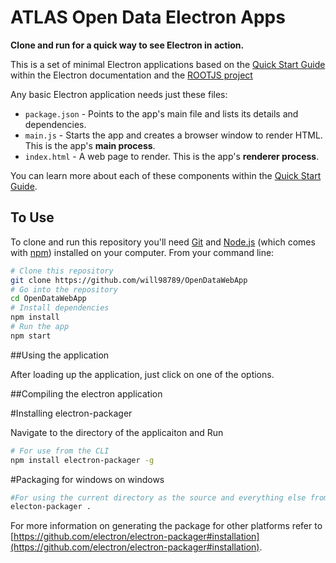 # ATLAS Open Data Electron Apps

**Clone and run for a quick way to see Electron in action.**

This is a set of minimal Electron applications based on the [Quick Start Guide](http://electron.atom.io/docs/tutorial/quick-start) within the Electron documentation and the [ROOTJS project](https://github.com/root-project/jsroot/)


Any basic Electron application needs just these files:

- `package.json` - Points to the app's main file and lists its details and dependencies.
- `main.js` - Starts the app and creates a browser window to render HTML. This is the app's **main process**.
- `index.html` - A web page to render. This is the app's **renderer process**.

You can learn more about each of these components within the [Quick Start Guide](http://electron.atom.io/docs/tutorial/quick-start).

## To Use

To clone and run this repository you'll need [Git](https://git-scm.com) and [Node.js](https://nodejs.org/en/download/) (which comes with [npm](http://npmjs.com)) installed on your computer. From your command line:

```bash
# Clone this repository
git clone https://github.com/will98789/OpenDataWebApp
# Go into the repository
cd OpenDataWebApp
# Install dependencies
npm install
# Run the app
npm start
```

##Using the application

After loading up the application, just click on one of the options.

##Compiling the electron application

#Installing electron-packager

Navigate to the directory of the applicaiton and Run
```bash
# For use from the CLI
npm install electron-packager -g
```

#Packaging for windows on windows

```bash
#For using the current directory as the source and everything else from the package.json
electon-packager .
```

For more information on generating the package for other platforms refer to [https://github.com/electron/electron-packager#installation](https://github.com/electron/electron-packager#installation).
